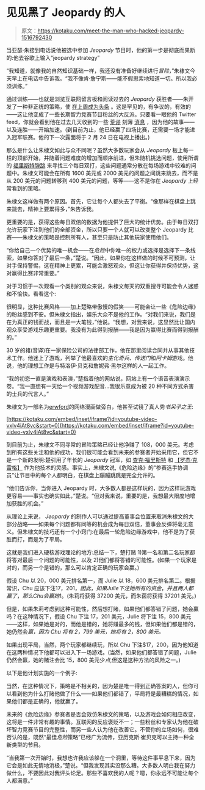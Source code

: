 # 见见黑了 Jeopardy 的人

> 原文：<https://kotaku.com/meet-the-man-who-hacked-jeopardy-1516792430>

当亚瑟·朱接到电话说他被选中参加 *Jeopardy* 节目时，他的第一步是彻底而果断的:他去谷歌上输入“jeopardy strategy”



“我知道，就像我的自然知识基础一样，我还没有准备好继续进行*冒险*，”朱棣文今天早上在电话中告诉我。“我不像肯·詹宁斯——能不假思索地知道一切。所以我必须训练。”

通过训练——也就是浏览互联网留言板和阅读过去的 *Jeopardy* 获胜者——朱开发了一种非正统的策略，使 [在上周成为头条](https://kotaku.com/jeopardy-contestant-is-hated-for-playing-like-nobody-e-1515011324) 。这是罕见的，有争议的，有效的——这让他变成了一些长期智力竞赛节目粉丝的大反派。只要看一眼他的 Twitter feed，你就会看到他在过去几天收到的一些 [荒谬](https://twitter.com/foley431/status/431143781547905024) 刻薄 [消息](https://twitter.com/bubbaflyxxx/status/431109285096198144) ，因为他的故事——以及连胜——开始加速。(到目前为止，他已经赢了四场比赛，还需要一场才能进入冠军联赛。他的下一次露面将于 2 月 24 日在电视上播出。)

那么是什么让朱棣文如此与众不同呢？虽然大多数玩家会从 *Jeopardy* 板上每一栏的顶部开始，并随着问题难度的增加而顺序前进，但朱随机挑选问题，使用所谓的 [福里斯特弹跳](http://en.wikipedia.org/wiki/Chuck_Forrest) 来寻找三个每日双打，这些问题通常分散在每场游戏中较难的问题中。朱棣文可能会在所有 1600 美元或 2000 美元的问题之间跳来跳去，而不是从 200 美元的问题转移到 400 美元的问题，等等——这不是你在 *Jeopardy* 上经常看到的策略。

朱棣文这样做有两个原因。首先，它让每个人都失去了平衡。“像那样在棋盘上跳来跳去，精神上要累得多，”朱告诉我。

更重要的是，获得这些每日双倍的数据为他提供了巨大的统计优势。由于每日双打允许玩家下注到他们的全部资金，所以只要一个人就可以改变整个 Jeopardy 比赛——朱棣文的策略是控制所有人，甚至只是防止其他玩家使用他们。

“你给自己一个优势的唯一机会——在*危险*中你唯一的权力或选择是选择下一条线索，如果你答对了最后一条，”楚说。“因此，如果你在这样做的时候不可预测，让对手保持警惕，这在精神上更累，可能会激怒观众，但这让你获得并保持优势，这对赢得比赛非常重要。”

对于习惯于一次观看一个类别的观众来说，朱棣文每天的双重搜寻可能会令人迷惑和不愉快。看看这个:

很明显，这种比赛风格——加上楚略带傲慢的假笑——可能会让一些《危险边缘》的粉丝感到不安。但朱棣文指出，娱乐大众不是他的工作。“对我们来说，我们是在为真正的钱而战，而且是一大笔钱，”他说。“我想，对我来说，这显然比让国内观众享受游戏乐趣更重要。我没有为此得到报酬——我是因为赢得比赛而得到报酬的。”

30 岁的褚(音译)在一家保险公司的法律部工作，他在那里阅读合同并从事其他技术工作。他迷上了游戏，列举了他最喜欢的*生化奇兵*、*传送门*和*阿卡姆*游戏。他说，他的理想工作是与特洛伊·贝克和詹妮弗·黑尔这样的人一起工作。

“我的初恋一直是演戏和表演，”楚指着他的网站说，网站上有一个语音表演演示卷。“我一直想有一天给一个视频游戏配音...我很乐意成为被 20 种不同方式杀害的士兵的代言人。”

朱棣文为一部名为[erwford](http://www.erfworld.com/)的网络漫画做旁白，他甚至试镜了真人秀*书呆子之王*:

 [https://kotaku.com/embed/inset/iframe?id=youtube-video-vxlv4iAt8vc&start=0](https://kotaku.com/embed/inset/iframe?id=youtube-video-vxlv4iAt8vc&start=0) 

到目前为止，朱棣文不同寻常的冒险策略已经让他净赚了 108，000 美元。考虑到所有这些关注和他的成功，我们很可能会看到未来的参赛者开始采用它，但它不是一个新的发明:楚引用了年长的 *Jeopardy* 冠军，如 [查克·福里斯特](http://en.wikipedia.org/wiki/Chuck_Forrest) 和 [【罗杰·克雷格】](http://en.wikipedia.org/wiki/Roger_Craig_(Jeopardy!_contestant)) 作为他技术的灵感。事实上，朱棣文说,《危险边缘》的“参赛选手协调员”让节目中的每个人都明白，在棋盘上蹦蹦跳跳是完全允许的。

“他们告诉你，当你进入 Jeopardy 时，大多数人都是这样玩的，因为这样玩游戏更容易——事实也确实如此，”楚说。“但对我来说，重要的是，我想最大限度地增加获胜的机会。”

从理论上来说， *Jeopardy* 的制作人可以通过提高董事会位置来取消朱棣文的大部分战略——如果每个问题都有同等的机会成为每日双倍，董事会反弹将毫无意义。但朱棣文的技巧还有一个小窍门:在最后一轮危险边缘游戏中，他不是为了获胜而打，而是为了平局。

这就是我们进入硬核游戏理论的地方:总结一下，楚打赌 1)第一名和第二名玩家都将答对最后一个问题的可能性，以及 2)他们都将答错的可能性。(如果一个玩家是对的，而另一个是错的，那么可以肯定正确的玩家会赢。)

假设 Chu 以 20，000 美元排名第一，而 Julie 以 18，600 美元排名第二。根据常识，Chu 应该下注$17，201，因此，如果 Julie 下注她所有的资金，并且两人都赢了，那么 Chu 会赢她$1。(朱莉将获得 37200 美元，而朱茵将获得 37201 美元。)

但是，如果朱莉考虑到这种可能性，然后想打赌，如果他们都答错了问题，她会赢吗？在这种情况下，假设 Chu 下注 17，201 美元，Julie 将下注 15，800 美元——这样，如果她是对的，而他是错的，她将赚最多的钱，但如果他们都是错的，她仍然会*赢，因为 Chu 将有 2，799 美元，她将有 2，800 美元。*

如果出现平局，当然，两个玩家都继续玩，所以 Chu 下注$17，200，因为他知道在这两种情况下他都可以进入下一场游戏。(当然，如果他们都答错了问题，Julie 仍然会赢，她的赌注会比 15，800 美元少*点*,但这是这种方法的风险之一。)

以下是他计划实施的一个例子:

当然，在这种情况下，策略是不相关的，因为楚是唯一得到正确答案的人，但你可以看到他为什么打赌他做了什么——如果他们都错了，平局将是最糟糕的情况，如果他们都是正确的，他就赢了。

未来的《危险边缘》参赛者是否会效仿朱棣文的策略，以及游戏会如何相应改变，这将是一件非常有趣的事情。互联网的反应褒贬不一；一些粉丝和专家认为他在破坏智力竞赛节目的完整性，而另一些人认为他在改善它。不管你的立场如何，很难否认的是，既然“最佳*危险*策略”已经广为流传，亚历克斯·崔贝克可以主持一种全新类型的节目。

“当我第一次开始时，我想也许我应该躲在一个洞里，等待这件事平息下来，因为它会是如此无情地消极，”楚说。“但我发现其实没那么糟。大多数人明白我在努力做什么，不要因此对我评头论足。那些不喜欢我的人呢？嗯，你永远不可能让每个人都满意。”